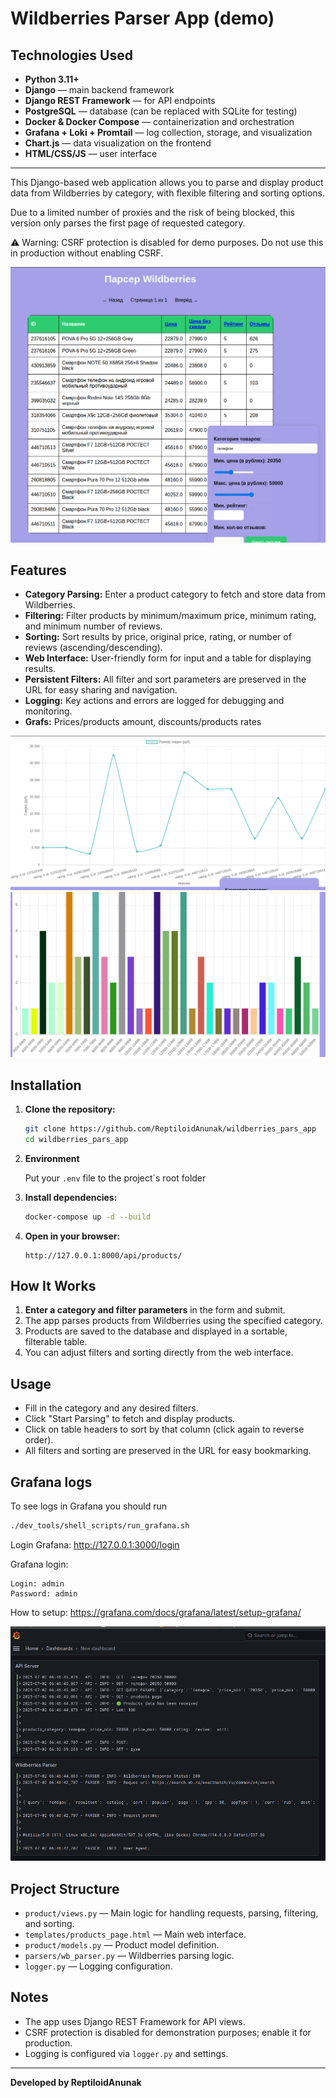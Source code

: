 # Wildberries Parser App (demo)


## Technologies Used

- **Python 3.11+**
- **Django** — main backend framework
- **Django REST Framework** — for API endpoints
- **PostgreSQL** — database (can be replaced with SQLite for testing)
- **Docker & Docker Compose** — containerization and orchestration
- **Grafana + Loki + Promtail** — log collection, storage, and visualization
- **Chart.js** — data visualization on the frontend
- **HTML/CSS/JS** — user interface

---

This Django-based web application allows you to parse and display product data from Wildberries by category, with flexible filtering and sorting options.

Due to a limited number of proxies and the risk of being blocked, this version only parses the first page of requested category.

⚠️ Warning: CSRF protection is disabled for demo purposes. Do not use this in production without enabling CSRF.

![Alt text](doc/images/main.png)


## Features

- **Category Parsing:** Enter a product category to fetch and store data from Wildberries.
- **Filtering:** Filter products by minimum/maximum price, minimum rating, and minimum number of reviews.
- **Sorting:** Sort results by price, original price, rating, or number of reviews (ascending/descending).
- **Web Interface:** User-friendly form for input and a table for displaying results.
- **Persistent Filters:** All filter and sort parameters are preserved in the URL for easy sharing and navigation.
- **Logging:** Key actions and errors are logged for debugging and monitoring.
- **Grafs:**  Prices/products amount, discounts/products rates

![Alt text](doc/images/graph.png)
![Alt text](doc/images/graph2.png)


## Installation

1. **Clone the repository:**
   ```bash
   git clone https://github.com/ReptiloidAnunak/wildberries_pars_app
   cd wildberries_pars_app
   ```

2. **Environment**

   Put your `.env` file to the project`s root folder

3. **Install dependencies:**
   ```bash
   docker-compose up -d --build
   ```


4. **Open in your browser:**
   ```
   http://127.0.0.1:8000/api/products/
   ```

## How It Works

1. **Enter a category and filter parameters** in the form and submit.
2. The app parses products from Wildberries using the specified category.
3. Products are saved to the database and displayed in a sortable, filterable table.
4. You can adjust filters and sorting directly from the web interface.


## Usage

- Fill in the category and any desired filters.
- Click "Start Parsing" to fetch and display products.
- Click on table headers to sort by that column (click again to reverse order).
- All filters and sorting are preserved in the URL for easy bookmarking.

## Grafana logs
To see logs in Grafana you should run

```bash
./dev_tools/shell_scripts/run_grafana.sh
```

Login Grafana: http://127.0.0.1:3000/login

Grafana login:
```
Login: admin
Password: admin
```
How to setup: https://grafana.com/docs/grafana/latest/setup-grafana/

![Alt text](doc/images/grafana.png)

## Project Structure

- `product/views.py` — Main logic for handling requests, parsing, filtering, and sorting.
- `templates/products_page.html` — Main web interface.
- `product/models.py` — Product model definition.
- `parsers/wb_parser.py` — Wildberries parsing logic.
- `logger.py` — Logging configuration.

## Notes

- The app uses Django REST Framework for API views.
- CSRF protection is disabled for demonstration purposes; enable it for production.
- Logging is configured via `logger.py` and settings.

---

**Developed by ReptiloidAnunak**